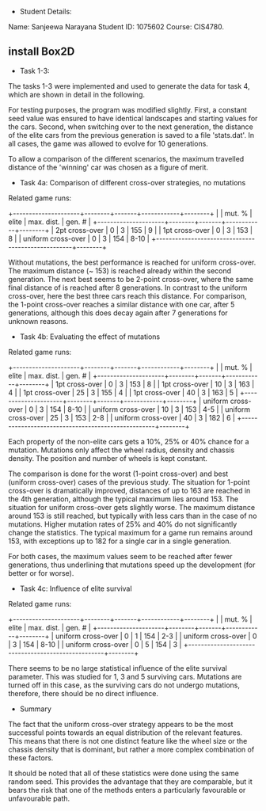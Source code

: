 * Student Details: 

Name: Sanjeewa Narayana
Student ID: 1075602
Course: CIS4780. 

## install Box2D

* Task 1-3:

The tasks 1-3 were implemented and used to generate the data for task 4,
which are shown in detail in the following.

For testing purposes, the program was modified slightly. First, a
constant seed value was ensured to have identical landscapes and
starting values for the cars. Second, when switching over to the next
generation, the distance of the elite cars from the previous generation
is saved to a file 'stats.dat'. In all cases, the game was allowed to
evolve for 10 generations.

To allow a comparison of the different scenarios, the maximum travelled
distance of the 'winning' car was chosen as a figure of merit.

* Task 4a: Comparison of different cross-over strategies, no mutations

Related game runs:

+---------------------+--------+-------+------------+--------+
|                     | mut. % | elite | max. dist. | gen. # |
+---------------------+--------+-------+------------+--------+
| 2pt cross-over      |      0 |     3 |        155 |      9 |
| 1pt cross-over      |      0 |     3 |        153 |      8 |
| uniform cross-over  |      0 |     3 |        154 |   8-10 |
+---------------------------------------------------+--------+

Without mutations, the best performance is reached for uniform
cross-over. The maximum distance (~ 153) is reached already within the
second generation. The next best seems to be 2-point cross-over, where
the same final distance of is reached after 8 generations. In contrast
to the uniform cross-over, here the best three cars reach this distance.
For comparison, the 1-point cross-over reaches a similar distance with
one car, after 5 generations, although this does decay again after 7
generations for unknown reasons.

* Task 4b: Evaluating the effect of mutations

Related game runs:

+---------------------+--------+-------+------------+--------+
|                     | mut. % | elite | max. dist. | gen. # |
+---------------------+--------+-------+------------+--------+
| 1pt cross-over      |      0 |     3 |        153 |      8 |
| 1pt cross-over      |     10 |     3 |        163 |      4 |
| 1pt cross-over      |     25 |     3 |        155 |      4 |
| 1pt cross-over      |     40 |     3 |        163 |      5 |
+---------------------+--------+-------+------------+--------+
| uniform cross-over  |      0 |     3 |        154 |   8-10 |
| uniform cross-over  |     10 |     3 |        153 |    4-5 |
| uniform cross-over  |     25 |     3 |        153 |    2-8 |
| uniform cross-over  |     40 |     3 |        182 |      6 |
+---------------------------------------------------+--------+

Each property of the non-elite cars gets a 10%, 25% or 40%  chance for a
mutation. Mutations only affect the wheel radius, density and chassis
density. The position and number of wheels is kept constant.

The comparison is done for the worst (1-point cross-over) and best
(uniform cross-over) cases of the previous study. The situation for
1-point cross-over is dramatically improved, distances of up to 163 are
reached in the 4th generation, although the typical maximum lies around
153. The situation for uniform cross-over gets slightly worse. The
maximum distance around 153 is still reached, but typically with less
cars than in the case of no mutations. Higher mutation rates of 25% and
40% do not significantly change the statistics. The typical maximum for
a game run remains around 153, with exceptions up to 182 for a single
car in a single generation.

For both cases, the maximum values seem to be reached after fewer
generations, thus underlining that mutations speed up the development
(for better or for worse).

* Task 4c: Influence of elite survival

Related game runs:

+---------------------+--------+-------+------------+--------+
|                     | mut. % | elite | max. dist. | gen. # |
+---------------------+--------+-------+------------+--------+
| uniform cross-over  |      0 |     1 |        154 |    2-3 |
| uniform cross-over  |      0 |     3 |        154 |   8-10 |
| uniform cross-over  |      0 |     5 |        154 |      3 |
+---------------------------------------------------+--------+

There seems to be no large statistical influence of the elite survival
parameter. This was studied for 1, 3 and 5 surviving cars. Mutations are
turned off in this case, as the surviving cars do not undergo mutations,
therefore, there should be no direct influence.

* Summary

The fact that the uniform cross-over strategy appears to be the most
successful points towards an equal distribution of the relevant
features. This means that there is not one distinct feature like the
wheel size or the chassis density that is dominant, but rather a more
complex combination of these factors.

It should be noted that all of these statistics were done using the same
random seed. This provides the advantage that they are comparable, but
it bears the risk that one of the methods enters a particularly
favourable or unfavourable path.
